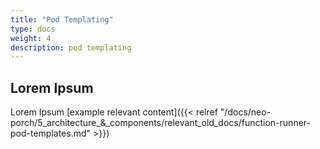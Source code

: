 ```yaml
---
title: "Pod Templating"
type: docs
weight: 4
description: pod templating
---
```


## Lorem Ipsum

Lorem Ipsum [example relevant content]({{< relref "/docs/neo-porch/5_architecture_&_components/relevant_old_docs/function-runner-pod-templates.md" >}})
